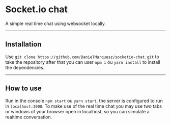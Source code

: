 # Socket.io chat
 A simple real time chat using websocket locally.
<hr>

## Installation

 Use `git clone https://github.com/DanielMarquesz/socketio-chat.git` to take the repository
 after that you can user `npm i` ou `yarn install` to install the dependencies.
<hr>

## How to use

 Run in the console `npm start` ou `yarn start`, the server is configured to run in `localhost:3000`.
 To make use of the real time chat you may use two tabs or windows of your browser open in localhost, so
 you can simulate a realtime conversation.
